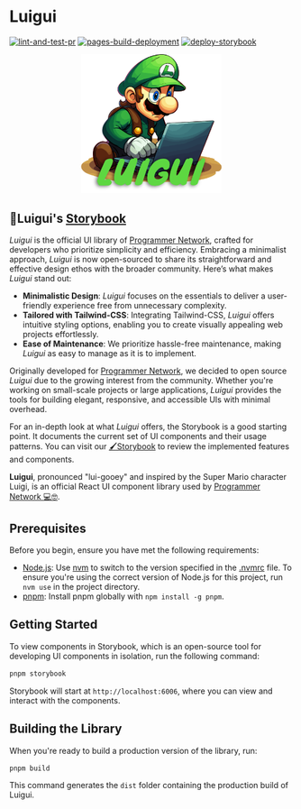 # Luigui

[![lint-and-test-pr](https://github.com/Programmer-Network/luigui/actions/workflows/lint-and-test.yaml/badge.svg)](https://github.com/Programmer-Network/luigui/actions/workflows/lint-and-test.yaml)
[![pages-build-deployment](https://github.com/Programmer-Network/luigui/actions/workflows/pages/pages-build-deployment/badge.svg)](https://github.com/Programmer-Network/luigui/actions/workflows/pages/pages-build-deployment)
[![deploy-storybook](https://github.com/Programmer-Network/luigui/actions/workflows/deploy-storybook.yaml/badge.svg)](https://github.com/Programmer-Network/luigui/actions/workflows/deploy-storybook.yaml)

<p align="center">
  <img src="./assets/images/logo.png" width="250">
</p>

## 🎨Luigui's [Storybook](https://luigui.programmer.network)

_Luigui_ is the official UI library of
[Programmer Network](https://programmer.network), crafted for developers who
prioritize simplicity and efficiency. Embracing a minimalist approach, _Luigui_
is now open-sourced to share its straightforward and effective design ethos with
the broader community. Here’s what makes _Luigui_ stand out:

- **Minimalistic Design**: _Luigui_ focuses on the essentials to deliver a
  user-friendly experience free from unnecessary complexity.
- **Tailored with Tailwind-CSS**: Integrating Tailwind-CSS, _Luigui_ offers
  intuitive styling options, enabling you to create visually appealing web
  projects effortlessly.
- **Ease of Maintenance**: We prioritize hassle-free maintenance, making
  _Luigui_ as easy to manage as it is to implement.

Originally developed for [Programmer Network](https://programmer.network), we
decided to open source _Luigui_ due to the growing interest from the community.
Whether you're working on small-scale projects or large applications, _Luigui_
provides the tools for building elegant, responsive, and accessible UIs with
minimal overhead.

For an in-depth look at what _Luigui_ offers, the Storybook is a good starting
point. It documents the current set of UI components and their usage patterns.
You can visit our [🖌️Storybook](https://luigui.programmer.network) to review the
implemented features and components.

**Luigui**, pronounced "lui-gooey" and inspired by the Super Mario character
Luigi, is an official React UI component library used by
[Programmer Network 💻🤓](https://programmer.network).

## Prerequisites

Before you begin, ensure you have met the following requirements:

- [Node.js](https://nodejs.org/en/): Use [nvm](https://github.com/nvm-sh/nvm) to
  switch to the version specified in the [.nvmrc](./.nvmrc) file. To ensure
  you're using the correct version of Node.js for this project, run `nvm use` in
  the project directory.
- [pnpm](https://pnpm.io/): Install pnpm globally with `npm install -g pnpm`.

## Getting Started

To view components in Storybook, which is an open-source tool for developing UI
components in isolation, run the following command:

```bash
pnpm storybook
```

Storybook will start at `http://localhost:6006`, where you can view and interact
with the components.

## Building the Library

When you're ready to build a production version of the library, run:

```bash
pnpm build
```

This command generates the `dist` folder containing the production build of
Luigui.
